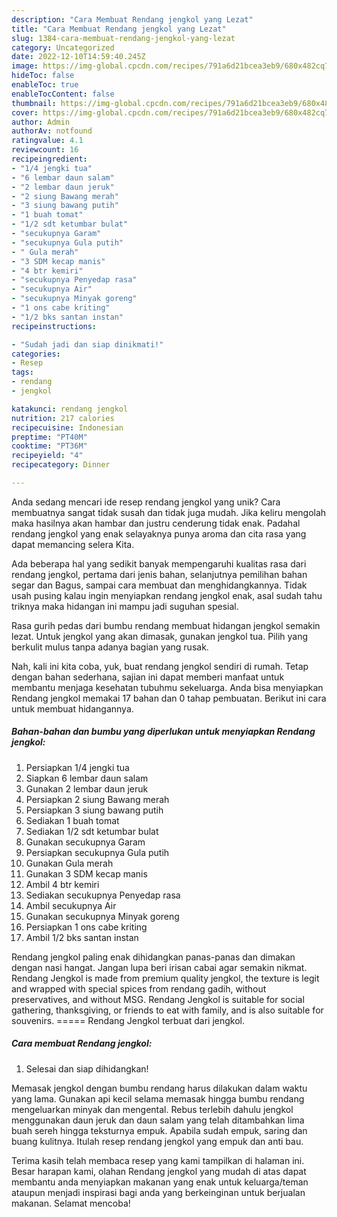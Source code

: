 ```yaml
---
description: "Cara Membuat Rendang jengkol yang Lezat"
title: "Cara Membuat Rendang jengkol yang Lezat"
slug: 1384-cara-membuat-rendang-jengkol-yang-lezat
category: Uncategorized
date: 2022-12-10T14:59:40.245Z
image: https://img-global.cpcdn.com/recipes/791a6d21bcea3eb9/680x482cq70/rendang-jengkol-foto-resep-utama.jpg
hideToc: false
enableToc: true
enableTocContent: false
thumbnail: https://img-global.cpcdn.com/recipes/791a6d21bcea3eb9/680x482cq70/rendang-jengkol-foto-resep-utama.jpg
cover: https://img-global.cpcdn.com/recipes/791a6d21bcea3eb9/680x482cq70/rendang-jengkol-foto-resep-utama.jpg
author: Admin
authorAv: notfound
ratingvalue: 4.1
reviewcount: 16
recipeingredient:
- "1/4 jengki tua"
- "6 lembar daun salam"
- "2 lembar daun jeruk"
- "2 siung Bawang merah"
- "3 siung bawang putih"
- "1 buah tomat"
- "1/2 sdt ketumbar bulat"
- "secukupnya Garam"
- "secukupnya Gula putih"
- " Gula merah"
- "3 SDM kecap manis"
- "4 btr kemiri"
- "secukupnya Penyedap rasa"
- "secukupnya Air"
- "secukupnya Minyak goreng"
- "1 ons cabe kriting"
- "1/2 bks santan instan"
recipeinstructions:

- "Sudah jadi dan siap dinikmati!"
categories:
- Resep
tags:
- rendang
- jengkol

katakunci: rendang jengkol 
nutrition: 217 calories
recipecuisine: Indonesian
preptime: "PT40M"
cooktime: "PT36M"
recipeyield: "4"
recipecategory: Dinner

---
```





Anda sedang mencari ide resep rendang jengkol yang unik? Cara membuatnya sangat tidak susah dan tidak juga mudah. Jika keliru mengolah maka hasilnya akan hambar dan justru cenderung tidak enak. Padahal rendang jengkol yang enak selayaknya punya aroma dan cita rasa yang dapat memancing selera Kita.





Ada beberapa hal yang sedikit banyak mempengaruhi kualitas rasa dari rendang jengkol, pertama dari jenis bahan, selanjutnya pemilihan bahan segar dan Bagus, sampai cara membuat dan menghidangkannya. Tidak usah pusing kalau ingin menyiapkan rendang jengkol enak,      asal sudah tahu triknya maka hidangan ini mampu jadi suguhan spesial.














Rasa gurih pedas dari bumbu rendang membuat hidangan jengkol semakin lezat. Untuk jengkol yang akan dimasak, gunakan jengkol tua. Pilih yang berkulit mulus tanpa adanya bagian yang rusak.






Nah, kali ini kita coba, yuk, buat rendang jengkol sendiri di rumah. Tetap dengan bahan sederhana, sajian ini dapat memberi manfaat untuk membantu menjaga kesehatan tubuhmu sekeluarga. Anda bisa menyiapkan Rendang jengkol memakai 17 bahan dan 0 tahap pembuatan. Berikut ini cara untuk membuat hidangannya.

<!--inarticleads1-->

##### Bahan-bahan dan bumbu yang diperlukan untuk menyiapkan Rendang jengkol:

1. Persiapkan 1/4 jengki tua
1. Siapkan 6 lembar daun salam
1. Gunakan 2 lembar daun jeruk
1. Persiapkan 2 siung Bawang merah
1. Persiapkan 3 siung bawang putih
1. Sediakan 1 buah tomat
1. Sediakan 1/2 sdt ketumbar bulat
1. Gunakan secukupnya Garam
1. Persiapkan secukupnya Gula putih
1. Gunakan  Gula merah
1. Gunakan 3 SDM kecap manis
1. Ambil 4 btr kemiri
1. Sediakan secukupnya Penyedap rasa
1. Ambil secukupnya Air
1. Gunakan secukupnya Minyak goreng
1. Persiapkan 1 ons cabe kriting
1. Ambil 1/2 bks santan instan


Rendang jengkol paling enak dihidangkan panas-panas dan dimakan dengan nasi hangat. Jangan lupa beri irisan cabai agar semakin nikmat. Rendang Jengkol is made from premium quality jengkol, the texture is legit and wrapped with special spices from rendang gadih, without preservatives, and without MSG. Rendang Jengkol is suitable for social gathering, thanksgiving, or friends to eat with family, and is also suitable for souvenirs. ===== Rendang Jengkol terbuat dari jengkol. 

<!--inarticleads2-->

##### Cara membuat Rendang jengkol:


1. Selesai dan siap dihidangkan!

Memasak jengkol dengan bumbu rendang harus dilakukan dalam waktu yang lama. Gunakan api kecil selama memasak hingga bumbu rendang mengeluarkan minyak dan mengental. Rebus terlebih dahulu jengkol menggunakan daun jeruk dan daun salam yang telah ditambahkan lima buah sereh hingga teksturnya empuk. Apabila sudah empuk, saring dan buang kulitnya. Itulah resep rendang jengkol yang empuk dan anti bau. 

Terima kasih telah membaca resep yang kami tampilkan di halaman ini. Besar harapan kami, olahan Rendang jengkol yang mudah di atas dapat membantu anda menyiapkan makanan yang enak untuk keluarga/teman ataupun menjadi inspirasi bagi anda yang berkeinginan untuk berjualan makanan. Selamat mencoba!
